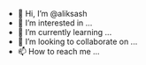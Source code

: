 - 👋 Hi, I’m @aliksash
- 👀 I’m interested in ...
- 🌱 I’m currently learning ...
- 💞️ I’m looking to collaborate on ...
- 📫 How to reach me ...

<!---
aliksash/aliksash is a ✨ special ✨ repository because its `README.md` (this file) appears on your GitHub profile.
You can click the Preview link to take a look at your changes.
--->
